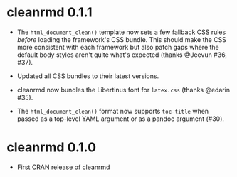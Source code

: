 # cleanrmd 0.1.1

* The `html_document_clean()` template now sets a few fallback CSS rules
  _before_ loading the framework's CSS bundle. This should make the CSS
  more consistent with each framework but also patch gaps where the
  default body styles aren't quite what's expected (thanks @Jeevun #36, #37).

* Updated all CSS bundles to their latest versions.

* cleanrmd now bundles the Libertinus font for `latex.css` (thanks @edarin #35).

* The `html_document_clean()` format now supports `toc-title` when passed as a
  top-level YAML argument or as a pandoc argument (#30).
# cleanrmd 0.1.0

* First CRAN release of cleanrmd
